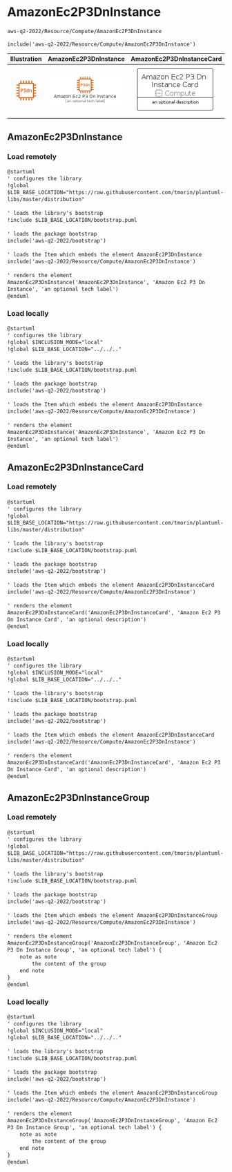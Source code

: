 # AmazonEc2P3DnInstance


```text
aws-q2-2022/Resource/Compute/AmazonEc2P3DnInstance
```

```text
include('aws-q2-2022/Resource/Compute/AmazonEc2P3DnInstance')
```



| Illustration | AmazonEc2P3DnInstance | AmazonEc2P3DnInstanceCard | AmazonEc2P3DnInstanceGroup |
| :---: | :---: | :---: | :---: |
| ![illustration for Illustration](../../../aws-q2-2022/Resource/Compute/AmazonEc2P3DnInstance.png) | ![illustration for AmazonEc2P3DnInstance](../../../aws-q2-2022/Resource/Compute/AmazonEc2P3DnInstance.Local.png) | ![illustration for AmazonEc2P3DnInstanceCard](../../../aws-q2-2022/Resource/Compute/AmazonEc2P3DnInstanceCard.Local.png) | ![illustration for AmazonEc2P3DnInstanceGroup](../../../aws-q2-2022/Resource/Compute/AmazonEc2P3DnInstanceGroup.Local.png) |




## AmazonEc2P3DnInstance

### Load remotely
```plantuml
@startuml
' configures the library
!global $LIB_BASE_LOCATION="https://raw.githubusercontent.com/tmorin/plantuml-libs/master/distribution"

' loads the library's bootstrap
!include $LIB_BASE_LOCATION/bootstrap.puml

' loads the package bootstrap
include('aws-q2-2022/bootstrap')

' loads the Item which embeds the element AmazonEc2P3DnInstance
include('aws-q2-2022/Resource/Compute/AmazonEc2P3DnInstance')

' renders the element
AmazonEc2P3DnInstance('AmazonEc2P3DnInstance', 'Amazon Ec2 P3 Dn Instance', 'an optional tech label')
@enduml
```

### Load locally
```plantuml
@startuml
' configures the library
!global $INCLUSION_MODE="local"
!global $LIB_BASE_LOCATION="../../.."

' loads the library's bootstrap
!include $LIB_BASE_LOCATION/bootstrap.puml

' loads the package bootstrap
include('aws-q2-2022/bootstrap')

' loads the Item which embeds the element AmazonEc2P3DnInstance
include('aws-q2-2022/Resource/Compute/AmazonEc2P3DnInstance')

' renders the element
AmazonEc2P3DnInstance('AmazonEc2P3DnInstance', 'Amazon Ec2 P3 Dn Instance', 'an optional tech label')
@enduml
```

## AmazonEc2P3DnInstanceCard

### Load remotely
```plantuml
@startuml
' configures the library
!global $LIB_BASE_LOCATION="https://raw.githubusercontent.com/tmorin/plantuml-libs/master/distribution"

' loads the library's bootstrap
!include $LIB_BASE_LOCATION/bootstrap.puml

' loads the package bootstrap
include('aws-q2-2022/bootstrap')

' loads the Item which embeds the element AmazonEc2P3DnInstanceCard
include('aws-q2-2022/Resource/Compute/AmazonEc2P3DnInstance')

' renders the element
AmazonEc2P3DnInstanceCard('AmazonEc2P3DnInstanceCard', 'Amazon Ec2 P3 Dn Instance Card', 'an optional description')
@enduml
```

### Load locally
```plantuml
@startuml
' configures the library
!global $INCLUSION_MODE="local"
!global $LIB_BASE_LOCATION="../../.."

' loads the library's bootstrap
!include $LIB_BASE_LOCATION/bootstrap.puml

' loads the package bootstrap
include('aws-q2-2022/bootstrap')

' loads the Item which embeds the element AmazonEc2P3DnInstanceCard
include('aws-q2-2022/Resource/Compute/AmazonEc2P3DnInstance')

' renders the element
AmazonEc2P3DnInstanceCard('AmazonEc2P3DnInstanceCard', 'Amazon Ec2 P3 Dn Instance Card', 'an optional description')
@enduml
```

## AmazonEc2P3DnInstanceGroup

### Load remotely
```plantuml
@startuml
' configures the library
!global $LIB_BASE_LOCATION="https://raw.githubusercontent.com/tmorin/plantuml-libs/master/distribution"

' loads the library's bootstrap
!include $LIB_BASE_LOCATION/bootstrap.puml

' loads the package bootstrap
include('aws-q2-2022/bootstrap')

' loads the Item which embeds the element AmazonEc2P3DnInstanceGroup
include('aws-q2-2022/Resource/Compute/AmazonEc2P3DnInstance')

' renders the element
AmazonEc2P3DnInstanceGroup('AmazonEc2P3DnInstanceGroup', 'Amazon Ec2 P3 Dn Instance Group', 'an optional tech label') {
    note as note
        the content of the group
    end note
}
@enduml
```

### Load locally
```plantuml
@startuml
' configures the library
!global $INCLUSION_MODE="local"
!global $LIB_BASE_LOCATION="../../.."

' loads the library's bootstrap
!include $LIB_BASE_LOCATION/bootstrap.puml

' loads the package bootstrap
include('aws-q2-2022/bootstrap')

' loads the Item which embeds the element AmazonEc2P3DnInstanceGroup
include('aws-q2-2022/Resource/Compute/AmazonEc2P3DnInstance')

' renders the element
AmazonEc2P3DnInstanceGroup('AmazonEc2P3DnInstanceGroup', 'Amazon Ec2 P3 Dn Instance Group', 'an optional tech label') {
    note as note
        the content of the group
    end note
}
@enduml
```

